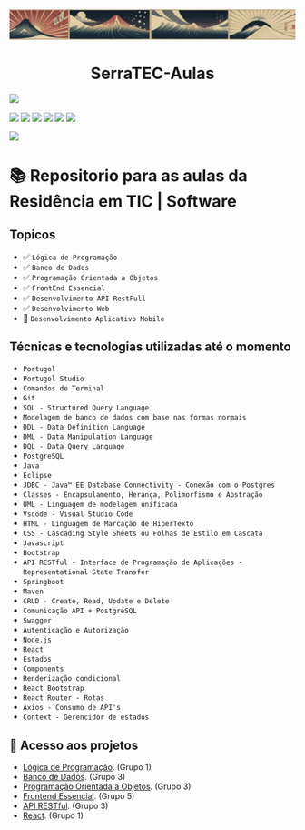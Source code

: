 ![Capa Titulo](/assets/images/00006-267240829.png)
<h1 align="center"> SerraTEC-Aulas </h1>
<p align="left">
  <img loading="lazy" src="http://img.shields.io/static/v1?label=STATUS&message=Cursando&color=GREEN&style=for-the-badge"/>
</p>
<p align="left">
  <img loading="lazy" src="https://img.shields.io/badge/Linguagem-Portugol-pink"/>
  <img loading="lazy" src="https://img.shields.io/badge/Linguagem-Java-purple"/>
  <img loading="lazy" src="https://img.shields.io/badge/Linguagem-SQL-green"/>
  <img loading="lazy" src="https://img.shields.io/badge/Linguagem-HTML-red"/>
  <img loading="lazy" src="https://img.shields.io/badge/Linguagem-CSS-orange"/>
  <img loading="lazy" src="https://img.shields.io/badge/Linguagem-Javascript-yellow"/>
</p>
<p align="left">
  <img loading="lazy" src="https://img.shields.io/badge/Framework-React-blue"/>
</p>

# :books: Repositorio para as aulas da Residência em TIC | Software

## Topicos

- ✅ ``Lógica de Programação``
- ✅ ``Banco de Dados``
- ✅ ``Programação Orientada a Objetos``
- ✅ ``FrontEnd Essencial``
- ✅ ``Desenvolvimento API RestFull``
- ✅ ``Desenvolvimento Web``
- 🔲 ``Desenvolvimento Aplicativo Mobile``

## Técnicas e tecnologias utilizadas até o momento

- ``Portugol``
- ``Portugol Studio``
- ``Comandos de Terminal``
- ``Git``
- ``SQL - Structured Query Language``
- ``Modelagem de banco de dados com base nas formas normais``
- ``DDL - Data Definition Language``
- ``DML - Data Manipulation Language``
- ``DQL - Data Query Language``
- ``PostgreSQL``
- ``Java``
- ``Eclipse``
- ``JDBC - Java™ EE Database Connectivity - Conexão com o Postgres``
- ``Classes - Encapsulamento, Herança, Polimorfismo e Abstração``
- ``UML - Linguagem de modelagem unificada``
- ``Vscode - Visual Studio Code``
- ``HTML - Linguagem de Marcação de HiperTexto``
- ``CSS - Cascading Style Sheets ou Folhas de Estilo em Cascata``
- ``Javascript``
- ``Bootstrap``
- ``API RESTful - Interface de Programação de Aplicações - Representational State Transfer``
- ``Springboot``
- ``Maven``
- ``CRUD - Create, Read, Update e Delete``
- ``Comunicação API + PostgreSQL``
- ``Swagger``
- ``Autenticação e Autorização``
- ``Node.js``
- ``React``
- ``Estados``
- ``Components``
- ``Renderização condicional``
- ``React Bootstrap``
- ``React Router - Rotas``
- ``Axios - Consumo de API's``
- ``Context - Gerencidor de estados``


## 📁 Acesso aos projetos
- [Lógica de Programação](/Matérias/Lógica%20de%20Programação/Projeto/PROJETOGRUPO1.por). (Grupo 1)
- [Banco de Dados](/Matérias/Banco%20de%20Dados/Projeto%20Grupo%203). (Grupo 3)
- [Programação Orientada a Objetos](/Matérias/Programação%20Orientada%20a%20Objeto/Projeto/ProjetoPooGrupo3). (Grupo 3)
- [Frontend Essencial](Matérias/Frontend%20Essencial/Projeto). (Grupo 5)
- [API RESTful](Matérias/API%20Restful/Projeto/Serratec-Projeto-APIRestfull-Grupo3). (Grupo 3)
- [React](Matérias/Desenvolvimento%20WEB/Serratec-Projeto-DesenvolvimentoWeb-Grupo1). (Grupo 1)
